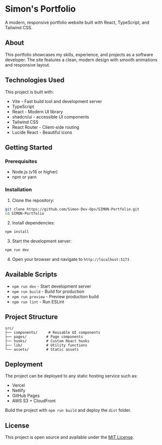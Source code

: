 # Simon's Portfolio

A modern, responsive portfolio website built with React, TypeScript, and Tailwind CSS.

## About

This portfolio showcases my skills, experience, and projects as a software developer. The site features a clean, modern design with smooth animations and responsive layout.

## Technologies Used

This project is built with:

- Vite - Fast build tool and development server
- TypeScript
- React - Modern UI library
- shadcn/ui - accessible UI components
- Tailwind CSS
- React Router - Client-side routing
- Lucide React - Beautiful icons

## Getting Started

### Prerequisites

- Node.js (v16 or higher)
- npm or yarn

### Installation

1. Clone the repository:
```bash
git clone https://github.com/Simon-Dev-Ops/SIMON-Portfolio.git
cd SIMON-Portfolio
```

2. Install dependencies:
```bash
npm install
```

3. Start the development server:
```bash
npm run dev
```

4. Open your browser and navigate to `http://localhost:5173`

## Available Scripts

- `npm run dev` - Start development server
- `npm run build` - Build for production
- `npm run preview` - Preview production build
- `npm run lint` - Run ESLint

## Project Structure

```
src/
├── components/     # Reusable UI components
├── pages/         # Page components
├── hooks/         # Custom React hooks
├── lib/           # Utility functions
└── assets/        # Static assets
```

## Deployment

The project can be deployed to any static hosting service such as:
- Vercel
- Netlify
- GitHub Pages
- AWS S3 + CloudFront

Build the project with `npm run build` and deploy the `dist` folder.

## License

This project is open source and available under the [MIT License](LICENSE).
